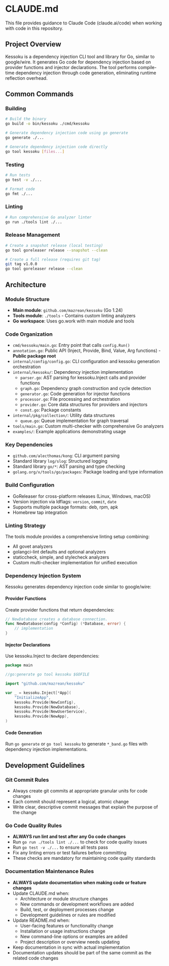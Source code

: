 # CLAUDE.md

This file provides guidance to Claude Code (claude.ai/code) when working with code in this repository.

## Project Overview

Kessoku is a dependency injection CLI tool and library for Go, similar to google/wire. It generates Go code for dependency injection based on provider functions and injector declarations. The tool performs compile-time dependency injection through code generation, eliminating runtime reflection overhead.

## Common Commands

### Building
```bash
# Build the binary
go build -o bin/kessoku ./cmd/kessoku

# Generate dependency injection code using go generate
go generate ./...

# Generate dependency injection code directly
go tool kessoku [files...]
```

### Testing
```bash
# Run tests
go test -v ./...

# Format code
go fmt ./...
```

### Linting
```bash
# Run comprehensive Go analyzer linter
go run ./tools lint ./...
```

### Release Management
```bash
# Create a snapshot release (local testing)
go tool goreleaser release --snapshot --clean

# Create a full release (requires git tag)
git tag v1.0.0
go tool goreleaser release --clean
```

## Architecture

### Module Structure
- **Main module**: `github.com/mazrean/kessoku` (Go 1.24)
- **Tools module**: `./tools` - Contains custom linting analyzers
- **Go workspace**: Uses go.work with main module and tools

### Code Organization
- `cmd/kessoku/main.go`: Entry point that calls `config.Run()`
- `annotation.go`: Public API (Inject, Provide, Bind, Value, Arg functions) - **Public package root**
- `internal/config/config.go`: CLI configuration and kessoku generation orchestration
- `internal/kessoku/`: Dependency injection implementation
  - `parser.go`: AST parsing for kessoku.Inject calls and provider functions
  - `graph.go`: Dependency graph construction and cycle detection
  - `generator.go`: Code generation for injector functions
  - `processor.go`: File processing and orchestration
  - `provider.go`: Core data structures for providers and injectors
  - `const.go`: Package constants
- `internal/pkg/collection/`: Utility data structures
  - `queue.go`: Queue implementation for graph traversal
- `tools/main.go`: Custom multi-checker with comprehensive Go analyzers
- `examples/`: Example applications demonstrating usage

### Key Dependencies
- `github.com/alecthomas/kong`: CLI argument parsing
- Standard library `log/slog`: Structured logging
- Standard library `go/*`: AST parsing and type checking
- `golang.org/x/tools/go/packages`: Package loading and type information

### Build Configuration
- GoReleaser for cross-platform releases (Linux, Windows, macOS)
- Version injection via ldflags: `version`, `commit`, `date`
- Supports multiple package formats: deb, rpm, apk
- Homebrew tap integration

### Linting Strategy
The tools module provides a comprehensive linting setup combining:
- All govet analyzers
- golangci-lint defaults and optional analyzers  
- staticcheck, simple, and stylecheck analyzers
- Custom multi-checker implementation for unified execution

### Dependency Injection System

Kessoku generates dependency injection code similar to google/wire:

#### Provider Functions
Create provider functions that return dependencies:
```go
// NewDatabase creates a database connection.
func NewDatabase(config *Config) (*Database, error) {
    // implementation
}
```

#### Injector Declarations
Use kessoku.Inject to declare dependencies:
```go
package main

//go:generate go tool kessoku $GOFILE

import "github.com/mazrean/kessoku"

var _ = kessoku.Inject[*App](
    "InitializeApp",
    kessoku.Provide(NewConfig),
    kessoku.Provide(NewDatabase),
    kessoku.Provide(NewUserService),
    kessoku.Provide(NewApp),
)
```

#### Code Generation
Run `go generate` or `go tool kessoku` to generate `*_band.go` files with dependency injection implementations.

## Development Guidelines

### Git Commit Rules
- Always create git commits at appropriate granular units for code changes
- Each commit should represent a logical, atomic change
- Write clear, descriptive commit messages that explain the purpose of the change

### Go Code Quality Rules
- **ALWAYS run lint and test after any Go code changes**
- Run `go run ./tools lint ./...` to check for code quality issues
- Run `go test -v ./...` to ensure all tests pass
- Fix any linting errors or test failures before committing
- These checks are mandatory for maintaining code quality standards

### Documentation Maintenance Rules
- **ALWAYS update documentation when making code or feature changes**
- Update CLAUDE.md when:
  - Architecture or module structure changes
  - New commands or development workflows are added
  - Build, test, or deployment processes change
  - Development guidelines or rules are modified
- Update README.md when:
  - User-facing features or functionality change
  - Installation or usage instructions change
  - New command-line options or examples are added
  - Project description or overview needs updating
- Keep documentation in sync with actual implementation
- Documentation updates should be part of the same commit as the related code changes
